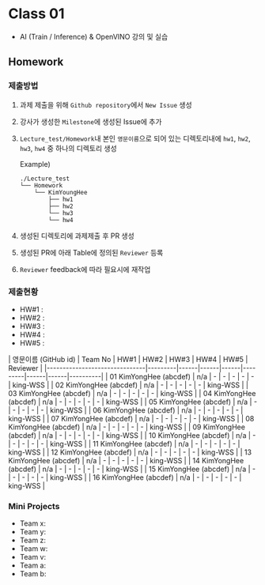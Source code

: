 # Class 01

* AI (Train / Inference) & OpenVINO 강의 및 실습

## Homework

### 제출방법

1. 과제 제출을 위해 `Github repository`에서 `New Issue` 생성

2. 강사가 생성한 `Milestone`에 생성된 Issue에 추가 

3. `Lecture_test/Homework`내 본인 `영문이름`으로 되어 있는 디렉토리내에 `hw1`, `hw2`, `hw3`, `hw4` 중 하나의 디렉토리 생성

    Example)
    ```
    ./Lecture_test
    └── Homework
        └── KimYoungHee
            ├── hw1
            ├── hw2
            └── hw3
            └── hw4
    ```

4. 생성된 디렉토리에 과제제출 후 PR 생성

5. 생성된 PR에 아래 Table에 정의된 `Reviewer` 등록

6. `Reviewer` feedback에 따라 필요시에 재작업

### 제출현황

* HW#1 :
* HW#2 :
* HW#3 :
* HW#4 : 
* HW#5 : 

| 영문이름 (GitHub id)           | Team No | HW#1 | HW#2 | HW#3 | HW#4 | HW#5 | Reviewer |
|-------------------------------|---------|------|------|------|---------|------|------|----------|
| 01 KimYongHee (abcdef) | n/a | - | - | - | - | - | king-WSS | 
| 02 KimYongHee (abcdef) | n/a | - | - | - | - | - | king-WSS |
| 03 KimYongHee (abcdef) | n/a | - | - | - | - | - | king-WSS |
| 04 KimYongHee (abcdef) | n/a | - | - | - | - | - | king-WSS |
| 05 KimYongHee (abcdef) | n/a | - | - | - | - | - | king-WSS |
| 06 KimYongHee (abcdef) | n/a | - | - | - | - | - | king-WSS |
| 07 KimYongHee (abcdef) | n/a | - | - | - | - | - | king-WSS |
| 08 KimYongHee (abcdef) | n/a | - | - | - | - | - | king-WSS |
| 09 KimYongHee (abcdef) | n/a | - | - | - | - | - | king-WSS |
| 10 KimYongHee (abcdef) | n/a | - | - | - | - | - | king-WSS |
| 11 KimYongHee (abcdef) | n/a | - | - | - | - | - | king-WSS |
| 12 KimYongHee (abcdef) | n/a | - | - | - | - | - | king-WSS |
| 13 KimYongHee (abcdef) | n/a | - | - | - | - | - | king-WSS |
| 14 KimYongHee (abcdef) | n/a | - | - | - | - | - | king-WSS |
| 15 KimYongHee (abcdef) | n/a | - | - | - | - | - | king-WSS |
| 16 KimYongHee (abcdef) | n/a | - | - | - | - | - | king-WSS |


### Mini Projects

* Team x:
* Team y:
* Team z:
* Team w:
* Team v:
* Team a:
* Team b:

